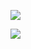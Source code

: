 ![](https://github-readme-stats.vercel.app/api?username=u1F992&count_private=true&show_icons=true)

![](https://github-readme-stats.vercel.app/api/top-langs/?username=u1F992)
